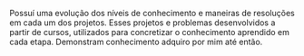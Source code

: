 Possuí uma evolução dos níveis de conhecimento e maneiras de resoluções em cada um dos projetos. 
Esses projetos e problemas desenvolvidos a partir de cursos, utilizados para concretizar o conhecimento aprendido em cada etapa.
Demonstram conhecimento adquiro por mim até então.